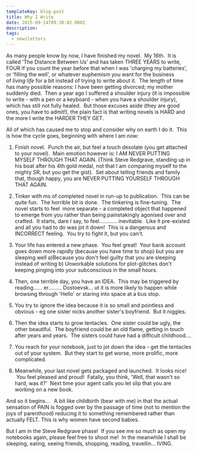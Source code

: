 ```yaml
---
templateKey: blog-post
title: Why I Write 
date: 2015-09-14T09:30:02.000Z
description: 
tags: 
  - newsletters
---
```


As many people know by now, I have finished my novel.  My 16th.  It is called 'The Distance Between Us' and has taken THREE YEARS to write, FOUR if you count the year before that when I was 'charging my batteries', or 'filling the well', or whatever euphemism you want for the business of *living life* for a bit instead of trying to write about it.  The length of time has many possible reasons: I have been getting divorced; my mother suddenly died.  Then a year ago I suffered a shoulder injury (it is impossible to write - with a pen or a keyboard - when you have a shoulder injury), which has still not fully healed.  But those excuses aside (they are good ones, you have to admit!), the plain fact is that writing novels is HARD and the more I write the HARDER THEY GET.

All of which has caused me to stop and consider why on earth I do it.  This is how the cycle goes, beginning with where I am now:

1. Finish novel.  Punch the air, but feel a touch desolate (you get attached to your novel).  Main emotion however is: I AM NEVER PUTTING MYSELF THROUGH THAT AGAIN. (Think Steve Redgrave, standing up in his boat after his 4th gold medal, not that I am comparing myself to the mighty SR, but you get the gist).  Set about telling friends and family that, though happy, you are NEVER PUTTING YOURSELF THROUGH THAT AGAIN.

2. Tinker with ms of completed novel in run-up to publication.  This can be quite fun.  The horrible bit is done.  The tinkering is fine-tuning.  The novel starts to feel  more separate - a completed object that happened to emerge from you rather than being painstakingly agonised over and crafted.  It starts, dare I say, to feel............ inevitable.  Like it pre-existed and all you had to do was jot it down!  This is a dangerous and INCORRECT feeling.  You try to fight it, but you can't.

3. Your life has entered a new phase.  You feel great!  Your bank account goes down more rapidly (because you have time to shop) but you are sleeping well a)Because you don't feel guilty that you are sleeping instead of writing b) Unworkable solutions for plot-glitches don't keeping pinging into your subconscious in the small hours.

4. Then, one terrible day, you have an IDEA.  This may be triggered by reading...... er......... Dostoevsk... ut it is more likely to happen while browsing through 'Hello' or staring into space at a bus stop.

5. You try to ignore the idea because it is so small and pointless and obvious - eg one sister nicks another sister's boyfriend.  But it niggles.

6. Then the idea starts to grow tentacles.  One sister could be ugly, the other beautiful.  The boyfriend could be an old flame, getting in touch after years and years.  The sisters could have had a difficult childhood....

7. You reach for your notebook, just to jot down the idea - get the tentacles out of your system.  But they start to get worse, more prolific, more complicated.

8. Meanwhile, your last novel gets packaged and launched.  It looks nice!  You feel pleased and proud!  Fatally, you think, 'Well, that wasn't so hard, was it?'  Next time your agent calls you let slip that you are working on a new book.

And so it begins...   A bit like childbirth (bear with me) in that the actual sensation of PAIN is fogged over by the passage of time (not to mention the joys of parenthood) reducing it to something remembered rather than actually FELT. This is why women have second babies.

But I am in the Steve Redgrave phase!  If you see me so much as open my notebooks again, please feel free to shoot me!  In the meanwhile I shall be sleeping, eating, seeing friends, shopping, reading, travellin... IVING.
